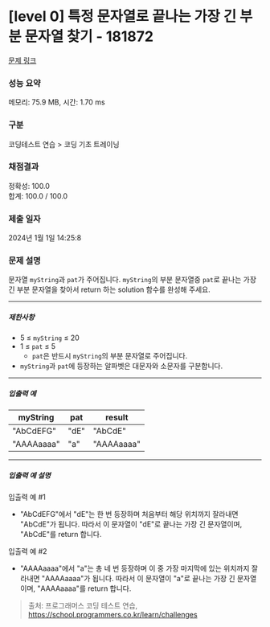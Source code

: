 # [level 0] 특정 문자열로 끝나는 가장 긴 부분 문자열 찾기 - 181872 

[문제 링크](https://school.programmers.co.kr/learn/courses/30/lessons/181872) 

### 성능 요약

메모리: 75.9 MB, 시간: 1.70 ms

### 구분

코딩테스트 연습 > 코딩 기초 트레이닝

### 채점결과

정확성: 100.0<br/>합계: 100.0 / 100.0

### 제출 일자

2024년 1월 1일 14:25:8

### 문제 설명

<p style="user-select: auto !important;">문자열 <code style="user-select: auto !important;">myString</code>과 <code style="user-select: auto !important;">pat</code>가 주어집니다. <code style="user-select: auto !important;">myString</code>의 부분 문자열중 <code style="user-select: auto !important;">pat</code>로 끝나는 가장 긴 부분 문자열을 찾아서 return 하는 solution 함수를 완성해 주세요.</p>

<hr style="user-select: auto !important;">

<h5 style="user-select: auto !important;">제한사항</h5>

<ul style="user-select: auto !important;">
<li style="user-select: auto !important;">5 ≤ <code style="user-select: auto !important;">myString</code> ≤ 20</li>
<li style="user-select: auto !important;">1 ≤ <code style="user-select: auto !important;">pat</code> ≤ 5

<ul style="user-select: auto !important;">
<li style="user-select: auto !important;"><code style="user-select: auto !important;">pat</code>은 반드시 <code style="user-select: auto !important;">myString</code>의 부분 문자열로 주어집니다.</li>
</ul></li>
<li style="user-select: auto !important;"><code style="user-select: auto !important;">myString</code>과 <code style="user-select: auto !important;">pat</code>에 등장하는 알파벳은 대문자와 소문자를 구분합니다.</li>
</ul>

<hr style="user-select: auto !important;">

<h5 style="user-select: auto !important;">입출력 예</h5>
<table class="table" style="user-select: auto !important;">
        <thead style="user-select: auto !important;"><tr style="user-select: auto !important;">
<th style="user-select: auto !important;">myString</th>
<th style="user-select: auto !important;">pat</th>
<th style="user-select: auto !important;">result</th>
</tr>
</thead>
        <tbody style="user-select: auto !important;"><tr style="user-select: auto !important;">
<td style="user-select: auto !important;">"AbCdEFG"</td>
<td style="user-select: auto !important;">"dE"</td>
<td style="user-select: auto !important;">"AbCdE"</td>
</tr>
<tr style="user-select: auto !important;">
<td style="user-select: auto !important;">"AAAAaaaa"</td>
<td style="user-select: auto !important;">"a"</td>
<td style="user-select: auto !important;">"AAAAaaaa"</td>
</tr>
</tbody>
      </table>
<hr style="user-select: auto !important;">

<h5 style="user-select: auto !important;">입출력 예 설명</h5>

<p style="user-select: auto !important;">입출력 예 #1</p>

<ul style="user-select: auto !important;">
<li style="user-select: auto !important;">"AbCdEFG"에서 "dE"는 한 번 등장하며 처음부터 해당 위치까지 잘라내면 "AbCdE"가 됩니다. 따라서 이 문자열이 "dE"로 끝나는 가장 긴 문자열이며, "AbCdE"를 return 합니다.</li>
</ul>

<p style="user-select: auto !important;">입출력 예 #2</p>

<ul style="user-select: auto !important;">
<li style="user-select: auto !important;">"AAAAaaaa"에서 "a"는 총 네 번 등장하며 이 중 가장 마지막에 있는 위치까지 잘라내면 "AAAAaaaa"가 됩니다. 따라서 이 문자열이 "a"로 끝나는 가장 긴 문자열이며, "AAAAaaaa"를 return 합니다.</li>
</ul>


> 출처: 프로그래머스 코딩 테스트 연습, https://school.programmers.co.kr/learn/challenges
